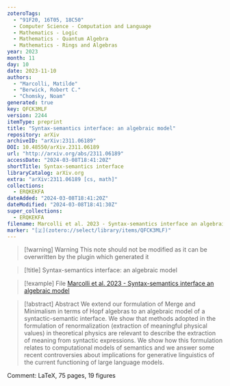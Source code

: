```yaml
---
zoteroTags:
  - "91F20, 16T05, 18C50"
  - Computer Science - Computation and Language
  - Mathematics - Logic
  - Mathematics - Quantum Algebra
  - Mathematics - Rings and Algebras
year: 2023
month: 11
day: 10
date: 2023-11-10
authors:
  - "Marcolli, Matilde"
  - "Berwick, Robert C."
  - "Chomsky, Noam"
generated: true
key: QFCK3MLF
version: 2244
itemType: preprint
title: "Syntax-semantics interface: an algebraic model"
repository: arXiv
archiveID: "arXiv:2311.06189"
DOI: 10.48550/arXiv.2311.06189
url: "http://arxiv.org/abs/2311.06189"
accessDate: "2024-03-08T18:41:20Z"
shortTitle: Syntax-semantics interface
libraryCatalog: arXiv.org
extra: "arXiv:2311.06189 [cs, math]"
collections:
  - ERQKEKFA
dateAdded: "2024-03-08T18:41:20Z"
dateModified: "2024-03-08T18:41:30Z"
super_collections:
  - ERQKEKFA
filename: Marcolli et al. 2023 - Syntax-semantics interface an algebraic model
marker: "[🇿](zotero://select/library/items/QFCK3MLF)"
---
```


>[!warning] Warning
> This note should not be modified as it can be overwritten by the plugin which generated it

> [!title] Syntax-semantics interface: an algebraic model

> [!example] File
> [Marcolli et al. 2023 - Syntax-semantics interface an algebraic model](Marcolli%20et%20al.%202023%20-%20Syntax-semantics%20interface%20an%20algebraic%20model.pdf)

> [!abstract] Abstract
> We extend our formulation of Merge and Minimalism in terms of Hopf algebras to an algebraic model of a syntactic-semantic interface. We show that methods adopted in the formulation of renormalization (extraction of meaningful physical values) in theoretical physics are relevant to describe the extraction of meaning from syntactic expressions. We show how this formulation relates to computational models of semantics and we answer some recent controversies about implications for generative linguistics of the current functioning of large language models.

Comment: LaTeX, 75 pages, 19 figures

